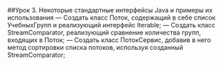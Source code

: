 ##Урок 3. Некоторые стандартные интерфейсы Java и примеры их использования
— Создать класс Поток, содержащий в себе список УчебныхГрупп и реализующий интерфейс Iterable;
— Создать класс StreamComparator, реализующий сравнение количества групп, входящих в Поток;
— Создать класс ПотокСервис, добавив в него метод сортировки списка потоков, используя созданный StreamComparator;